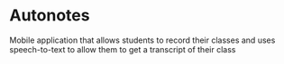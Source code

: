 # Autonotes
Mobile application that allows students to record their classes and uses speech-to-text to allow them to get a transcript of their class
